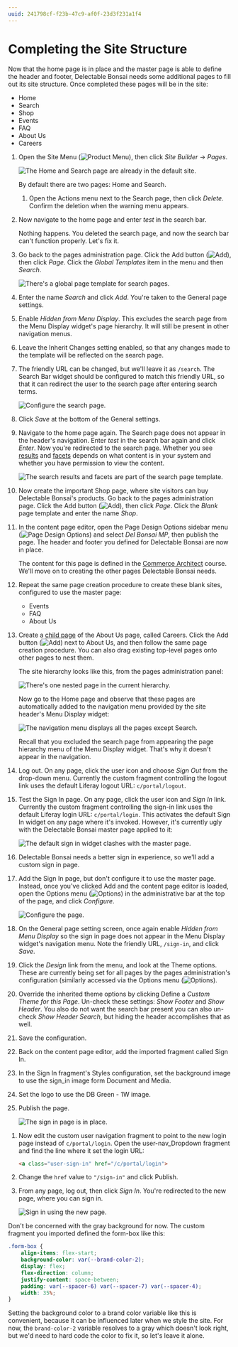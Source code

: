 ```yaml
---
uuid: 241798cf-f23b-47c9-af0f-23d3f231a1f4
---
```

# Completing the Site Structure

Now that the home page is in place and the master page is able to define the header and footer, Delectable Bonsai needs some additional pages to fill out its site structure. Once completed these pages will be in the site:

- Home
- Search
- Shop
- Events
- FAQ
- About Us
- Careers

1. Open the Site Menu (![Product Menu](../../images/icon-product-menu.png)), then click _Site Builder_ &rarr; _Pages_.

   ![The Home and Search page are already in the default site.](./completing-the-site-structure/images/02.png)

   By default there are two pages: Home and Search.

   <!-- Let's delete the search page so we can show creating one with the search page template--but this is not what anyone would actually do in the default site if they want the default search page, so we can reconsider if it's too unrealistic-->

   1. Open the Actions menu next to the Search page, then click _Delete_. Confirm the deletion when the warning menu appears.

1. Now navigate to the home page and enter _test_ in the search bar.

   Nothing happens. You deleted the search page, and now the search bar can't function properly. Let's fix it.

1. Go back to the pages administration page. Click the Add button (![Add](./../../images/icon-add.png)), then click _Page_. Click the _Global Templates_ item in the menu and then _Search_.

   ![There's a global page template for search pages.](./completing-the-site-structure/images/02.png)

1. Enter the name _Search_ and click _Add_. You're taken to the General page settings.

1. Enable _Hidden from Menu Display_. This excludes the search page from the Menu Display widget's page hierarchy. It will still be present in other navigation menus.

1. Leave the Inherit Changes setting enabled, so that any changes made to the template will be reflected on the search page. 

1. The friendly URL can be changed, but we'll leave it as `/search`. The Search Bar widget should be configured to match this friendly URL, so that it can redirect the user to the search page after entering search terms.

   ![Configure the search page.](./completing-the-site-structure/images/03.png)

1. Click _Save_ at the bottom of the General settings.

   <!--Do a better job explaining the link between the search bar config and the friendly URL--have the user search and investigate the configuration to discover for themselves where these are linked. -->

   <!--Should we explore the search page or just leave that to the search course? We still have a lot of work to do in this exercise. -->

   <!-- My search page is not using my master page even though i made it default--investigate-->

1. Navigate to the home page again. The Search page does not appear in the header's navigation. Enter _test_ in the search bar again and click _Enter_. Now you're redirected to the search page. Whether you see [results](https://learn.liferay.com/en/w/dxp/using-search/search-pages-and-widgets/search-results/search-results) and [facets](https://learn.liferay.com/en/w/dxp/using-search/search-pages-and-widgets/search-facets) depends on what content is in your system and whether you have permission to view the content.

   ![The search results and facets are part of the search page template.](./completing-the-site-structure/images/06.png)

1. Now create the important Shop page, where site visitors can buy Delectable Bonsai's products. Go back to the pages administration page. Click the Add button (![Add](./../../images/icon-add.png)), then click _Page_. Click the _Blank_ page template and enter the name _Shop_.

1. In the content page editor, open the Page Design Options sidebar menu (![Page Design Options](../../../../images/icon-format.png)) and select _Del Bonsai MP_, then publish the page. The header and footer you defined for Delectable Bonsai are now in place.

   The content for this page is defined in the [Commerce Architect](../../commerce-architect.md) course. We'll move on to creating the other pages Delectable Bonsai needs.

1. Repeat the same page creation procedure to create these blank sites, configured to use the master page:

   - Events
   - FAQ
   - About Us

1. Create a [child page](https://learn.liferay.com/en/w/dxp/site-building/site-navigation/managing-page-hierarchies) of the About Us page, called Careers. Click the Add button (![Add](../../images/icon-plus.png)) next to About Us, and then follow the same page creation procedure. You can also drag existing top-level pages onto other pages to nest them.

   The site hierarchy looks like this, from the pages administration panel:

   ![There's one nested page in the current hierarchy.](./completing-the-site-structure/images/04.png)

   Now go to the Home page and observe that these pages are automatically added to the navigation menu provided by the site header's Menu Display widget:

   ![The navigation menu displays all the pages except Search.](./completing-the-site-structure/images/05.png)
   <!--I don't like showing Careers in the navigation menu, but we can hold off on changing it until we talk more about nav menus in the next exercise, maybe. -->

   Recall that you excluded the search page from appearing the page hierarchy menu of the Menu Display widget. That's why it doesn't appear in the navigation.

1. Log out. On any page, click the user icon and choose _Sign Out_ from the drop-down menu. Currently the custom fragment controlling the logout link uses the default Liferay logout URL: `c/portal/logout`.

   <!--Validate that last sentence with someone who knows how to explain it better -->

1. Test the Sign In page. On any page, click the user icon and _Sign In_ link. Currently the custom fragment controlling the sign-in link uses the default Liferay login URL: `c/portal/login`. This activates the default Sign In widget on any page where it's invoked. However, it's currently ugly with the Delectable Bonsai master page applied to it:

   ![The default sign in widget clashes with the master page.](./completing-the-site-structure/images/07.png)

1. Delectable Bonsai needs a better sign in experience, so we'll add a custom sign in page.

   <!-- Do we change the behavior of the login link or do we change the fragment to use the sign in page's friendly URL? -->

1. Add the Sign In page, but don't configure it to use the master page. Instead, once you've clicked Add and the content page editor is loaded, open the Options menu (![Options](../../images/icon-options.png)) in the administrative bar at the top of the page, and click _Configure_.

   ![Configure the page.](./completing-the-site-structure/images/08.png)

1. On the General page setting screen, once again enable _Hidden from Menu Display_ so the sign in page does not appear in the Menu Display widget's navigation menu. Note the friendly URL, `/sign-in`, and click _Save_.

1. Click the _Design_ link from the menu, and look at the Theme options. These are currently being set for all pages by the pages administration's configuration (similarly accessed via the Options menu (![Options](../../images/icon-options.png)). 

1. Override the inherited theme options by clicking Define a _Custom Theme for this Page_. Un-check these settings: _Show Footer_ and _Show Header_. You also do not want the search bar present you can also un-check _Show Header Search_, but hiding the header accomplishes that as well.

1. Save the configuration.

1. Back on the content page editor, add the imported fragment called Sign In.

1. In the Sign In fragment's Styles configuration, set the background image to use the sign_in image form Document and Media. 

1. Set the logo to use the DB Green - 1W image. 

1. Publish the page.

   ![The sign in page is in place.](./completing-the-site-structure/images/09.png)
<!-- Also configure it: need the background image to be imported so it can be set, need to specify the logo image. Problem, the background is actually gray right now, not white. Since the custom fragment uses the brand color, it will work better once the theme css cx is imported later--so let's leave it a bit ugly for now. -->

1. Now edit the custom user navigation fragment to point to the new login page instead of `c/portal/login`. Open the user-nav_Dropdown fragment and find the line where it set the login URL:

   ```html
   <a class="user-sign-in" href="/c/portal/login">
   ```

1. Change the `href` value to `"/sign-in"` and click Publish.

   <!-- Requires setting Propagate Fragment Changes Automatically in Instance Settings -> Page Fragments -->

1. From any page, log out, then click _Sign In_. You're redirected to the new page, where you can sign in.

   ![Sign in using the new page.](./completing-the-site-structure/images/10.png)

   <!-- We might want to define the redirect behavior so the user ends up wherever they were, instead of always at the home page. Actually investigate, because we are embedding the login portlet in our fragment, so we might just need some configuration. -->

Don't be concerned with the gray background for now. The custom fragment you imported defined the form-box like this:

```css
.form-box {
    align-items: flex-start;
    background-color: var(--brand-color-2);
    display: flex;
    flex-direction: column;
    justify-content: space-between;
    padding: var(--spacer-6) var(--spacer-7) var(--spacer-4);
    width: 35%;
}
```

Setting the background color to a brand color variable like this is convenient, because it can be influenced later when we style the site. For now, the `brand-color-2` variable resolves to a gray which doesn't look right, but we'd need to hard code the color to fix it, so let's leave it alone.
